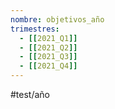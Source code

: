 ```yaml
---
nombre: objetivos_año
trimestres:
  - [[2021_Q1]]
  - [[2021_Q2]]
  - [[2021_Q3]]
  - [[2021_Q4]]
---
```


#test/año

